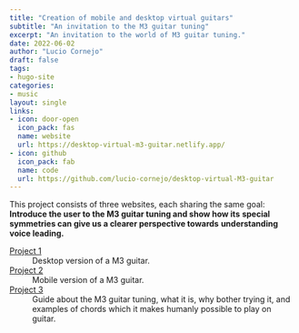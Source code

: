 ```yaml
---
title: "Creation of mobile and desktop virtual guitars"
subtitle: "An invitation to the M3 guitar tuning"
excerpt: "An invitation to the world of M3 guitar tuning."
date: 2022-06-02
author: "Lucio Cornejo"
draft: false
tags:
- hugo-site
categories:
- music
layout: single
links:
- icon: door-open
  icon_pack: fas
  name: website
  url: https://desktop-virtual-m3-guitar.netlify.app/
- icon: github
  icon_pack: fab
  name: code
  url: https://github.com/lucio-cornejo/desktop-virtual-M3-guitar
---
```


This project consists of three websites, each sharing the same goal:
**Introduce the user to the M3 guitar tuning and show how its**
**special symmetries can give us a clearer perspective towards** 
**understanding voice leading.** 

<dl>
  <dt><a href="https://github.com/lucio-cornejo/desktop-virtual-M3-guitar">Project 1</a></dt>
  <dd>
    Desktop version of a M3 guitar.
  </dd>
  <dt><a href="https://github.com/lucio-cornejo/virtual-M3-guitar-8-frets">Project 2</a></dt>
  <dd>
    Mobile version of a M3 guitar.
  </dd>
  <dt><a href="https://github.com/lucio-cornejo/guide-for-M3-guitar">Project 3</a></dt>
  <dd>
    Guide about the M3 guitar tuning, what it is, why bother trying it,
    and examples of chords which it makes humanly possible to play on guitar.
  </dd>
</dl>